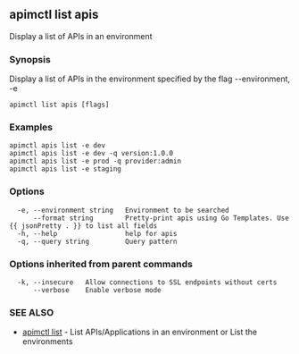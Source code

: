 ## apimctl list apis

Display a list of APIs in an environment

### Synopsis


Display a list of APIs in the environment specified by the flag --environment, -e

```
apimctl list apis [flags]
```

### Examples

```
apimctl apis list -e dev
apimctl apis list -e dev -q version:1.0.0
apimctl apis list -e prod -q provider:admin
apimctl apis list -e staging
```

### Options

```
  -e, --environment string   Environment to be searched
      --format string        Pretty-print apis using Go Templates. Use {{ jsonPretty . }} to list all fields
  -h, --help                 help for apis
  -q, --query string         Query pattern
```

### Options inherited from parent commands

```
  -k, --insecure   Allow connections to SSL endpoints without certs
      --verbose    Enable verbose mode
```

### SEE ALSO
* [apimctl list](apimctl_list.md)	 - List APIs/Applications in an environment or List the environments

